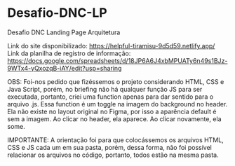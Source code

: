 # Desafio-DNC-LP
Desafio DNC Landing Page Arquitetura

Link do site disponibilizado: https://helpful-tiramisu-9d5d59.netlify.app/ <br>
Link da planilha de registro de informação: https://docs.google.com/spreadsheets/d/18JP6A6J4xbMPUATy6n49s1BJz-9WTx4-yQxozqB-iAY/edit?usp=sharing

OBS: Foi-nos pedido que fizéssemos o projeto considerando HTML, CSS e Java Script, porém, no briefing não há qualquer função JS para ser executada, portanto, criei uma function apenas para dar sentido para o arquivo .js. Essa function é um toggle na imagem do background no header. Ela não existe no layout original no Figma, por isso a aparência default é sem a imagem. Ao clicar no header, ela aparece. Ao clicar novamente, ela some.

IMPORTANTE: A orientação foi para que colocássemos os arquivos HTML, CSS e JS cada um em sua pasta, porém, dessa forma, não foi possível relacionar os arquivos no código, portanto, todos estão na mesma pasta.
